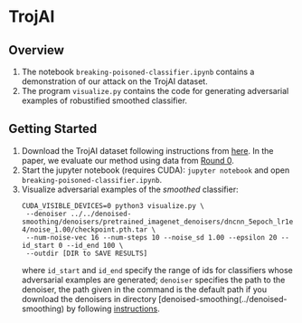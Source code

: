 # TrojAI
## Overview
1. The notebook `breaking-poisoned-classifier.ipynb` contains a demonstration of our attack on the TrojAI dataset.
2. The program `visualize.py` contains the code for generating adversarial examples of robustified smoothed classifier.

## Getting Started
1. Download the TrojAI dataset following instructions from [here](https://pages.nist.gov/trojai/docs/data.html). In the paper, we evaluate our method using data from [Round 0](https://pages.nist.gov/trojai/docs/data.html#round-0-dry-run).
2. Start the jupyter notebook (requires CUDA): `jupyter notebook` and open `breaking-poisoned-classifier.ipynb`.  
3. Visualize adversarial examples of the *smoothed* classifier:
   ```
   CUDA_VISIBLE_DEVICES=0 python3 visualize.py \
    --denoiser ../../denoised-smoothing/denoisers/pretrained_imagenet_denoisers/dncnn_5epoch_lr1e-4/noise_1.00/checkpoint.pth.tar \
    --num-noise-vec 16 --num-steps 10 --noise_sd 1.00 --epsilon 20 --id_start 0 --id_end 100 \
    --outdir [DIR to SAVE RESULTS]
   ```
   where `id_start` and `id_end` specify the range of ids for classifiers whose adversarial examples are generated; `denoiser` specifies the path to the denoiser, the path given in the command is the default path if you download the denoisers in directory [denoised-smoothing(../denoised-smoothing) by following [instructions](https://github.com/microsoft/denoised-smoothing#getting-started).